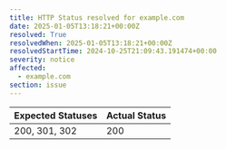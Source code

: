 ```yaml
---
title: HTTP Status resolved for example.com
date: 2025-01-05T13:18:21+00:00Z
resolved: True
resolvedWhen: 2025-01-05T13:18:21+00:00Z
resolvedStartTime: 2024-10-25T21:09:43.191474+00:00
severity: notice
affected:
  - example.com
section: issue
---
```


| Expected Statuses | Actual Status  |
|-------------------|----------------|
| 200, 301, 302 | 200 |
